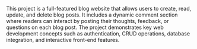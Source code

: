   This project is a full-featured blog website that allows users to create, read, update, and delete blog posts. It includes a dynamic comment section where readers can interact by posting their thoughts, feedback, or questions on each blog post. The project demonstrates key web development concepts such as authentication, CRUD operations, database integration, and interactive front-end features.
